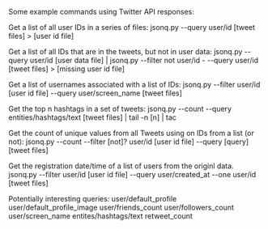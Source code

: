 Some example commands using Twitter API responses:

Get a list of all user IDs in a series of files:
    jsonq.py --query user/id [tweet files] > [user id file]

Get a list of all IDs that are in the tweets, but not in user data:
    jsonq.py --query user/id [user data file] | jsonq.py --filter not user/id - --query user/id [tweet files] > [missing user id file]

Get a list of usernames associated with a list of IDs:
    jsonq.py --filter user/id [user id file] --query user/screen_name [tweet files]

Get the top n hashtags in a set of tweets:
    jsonq.py --count --query entities/hashtags/text [tweet files] | tail -n [n] | tac

Get the count of unique values from all Tweets using on IDs from a list (or not):
    jsonq.py --count --filter [not]? user/id [user id file] --query [query] [tweet files]

Get the registration date/time of a list of users from the originl data.
    jsonq.py --filter user/id [user id file] --query user/created_at --one user/id [tweet files]

Potentially interesting queries:
    user/default_profile
    user/default_profile_image
    user/friends_count
    user/followers_count
    user/screen_name
    entites/hashtags/text
    retweet_count
